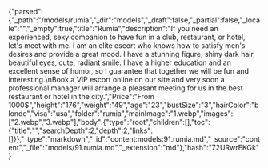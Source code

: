 {"parsed":{"_path":"/models/rumia","_dir":"models","_draft":false,"_partial":false,"_locale":"","_empty":true,"title":"Rumia","description":"If you need an experienced, sexy companion to have fun in a club, restaurant, or hotel, let's meet with me. I am an elite escort who knows how to satisfy men's desires and provide a great mood. I have a stunning figure, shiny dark hair, beautiful eyes, cute, radiant smile. I have a higher education and an excellent sense of humor, so I guarantee that together we will be fun and interesting.\nBook a VIP escort online on our site and very soon a professional manager will arrange a pleasant meeting for us in the best restaurant or hotel in the city.","Price":"From 1000$","height":"176","weight":"49","age":"23","bustSize":"3","hairColor":"blonde","visa":"usa","folder":"rumia","mainImage":"1.webp","images":["2.webp","3.webp"],"body":{"type":"root","children":[],"toc":{"title":"","searchDepth":2,"depth":2,"links":[]}},"_type":"markdown","_id":"content:models:91.rumia.md","_source":"content","_file":"models/91.rumia.md","_extension":"md"},"hash":"72URwrEKGk"}